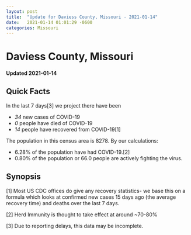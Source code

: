 ```yaml
---
layout: post
title:  "Update for Daviess County, Missouri - 2021-01-14"
date:   2021-01-14 01:01:29 -0600
categories: Missouri
---
```


# Daviess County, Missouri
#### Updated 2021-01-14

## Quick Facts

In the last 7 days[3] we project there have been
- *34* new cases of COVID-19
- *0* people have died of COVID-19
- *14* people have recovered from COVID-19[1]

The population in this census area is 8278. By our calculations:
- 6.28% of the population have had COVID-19.[2]
- 0.80% of the population or 66.0 people are actively fighting the virus.

## Synopsis




[1] Most US CDC offices do give any recovery statistics- we base this on a formula which looks at confirmed new cases
15 days ago (the average recovery time) and deaths over the last 7 days.

[2] Herd Immunity is thought to take effect at around ~70-80%

[3] Due to reporting delays, this data may be incomplete.
 
    